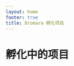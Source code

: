 ```yaml
---
layout: home
footer: true
title: Dromara 孵化项目
---
```


# 孵化中的项目

<script setup>
import ProjectList from './components/ProjectList.vue';
</script>

<ProjectList></ProjectList>